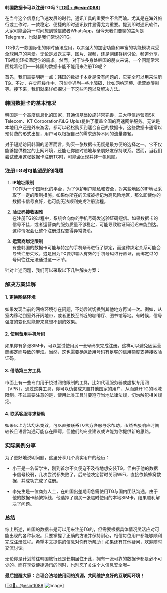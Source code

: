 **韩国数据卡可以注册TG吗？[[TG💪+ @esim1088](https://t.me/s/esim1088)]**

在当今这个信息化飞速发展的时代，通讯工具的重要性不言而喻。尤其是在海外旅行或工作时，一款稳定、便捷的即时通讯软件显得尤为重要。提到即时通讯软件，大家可能会第一时间想到微信或者WhatsApp，但今天我们要聊的主角是Telegram，也就是我们常说的TG。

TG作为一款国际化的即时通讯应用，以其强大的加密功能和丰富的功能模块深受全球用户的喜爱。无论是发送文字、图片、视频，还是创建群组讨论、频道分享，TG都能轻松满足你的需求。然而，对于许多身处韩国的朋友来说，一个问题常常困扰着他们——韩国的数据卡能不能用来注册TG呢？

首先，我们需要明确一点：韩国的数据卡本身是没有问题的，它完全可以用来注册TG。不过，在实际操作中，可能会遇到一些小障碍，比如网络环境、运营商限制等。接下来，我们就来详细探讨一下这些问题以及解决方法。

### 韩国数据卡的基本情况

韩国是一个高度信息化的国家，其通信基础设施非常完善，三大电信运营商SK Telecom、KT Corporation和LG Uplus提供了覆盖全国的高速网络服务。无论是本地用户还是外来游客，都可以轻松购买到适合自己的数据卡。这些数据卡通常以预付费的形式出售，用户可以根据自己的需求选择不同的流量套餐。

对于短期访问韩国的游客而言，购买一张数据卡无疑是最方便的选择之一。它不仅能够提供稳定的上网环境，还能让你随时随地与亲朋好友保持联系。然而，当我们尝试使用这张数据卡注册TG时，可能会发现并非一帆风顺。

### 注册TG时可能遇到的问题

1. **IP地址限制**  
   TG作为一个国际化的平台，为了保护用户隐私和安全，对某些地区的IP地址采取了一定的限制措施。如果你所在的区域被标记为高风险地区，那么即使你的数据卡信号良好，也可能无法顺利完成注册流程。

2. **验证码接收困难**  
   在注册TG的过程中，系统会向你的手机号码发送验证码短信。如果数据卡的信号不佳，或者运营商的服务质量不够稳定，可能导致验证码迟迟未能到达。这种情况会让整个注册过程变得异常繁琐。

3. **运营商绑定限制**  
   有些韩国的数据卡可能与特定的手机号码进行了绑定，而这种绑定关系可能会导致注册失败。这是因为TG要求输入有效的手机号码进行验证，而绑定过的号码往往无法通过这一环节。

针对上述问题，我们可以采取以下几种解决方案：

### 解决方案详解

#### 1. 更换网络环境
如果发现当前的网络环境存在问题，不妨尝试切换到其他地方再试一次。例如，从室内移动到室外开阔地带，或者更换至邻近的咖啡厅、图书馆等地。有时候，信号强度的变化就能带来意想不到的效果。

#### 2. 使用备用手机号码
如果你有多张SIM卡，可以尝试使用另一张号码来完成注册。这样可以避免因运营商绑定而导致的麻烦。当然，这也需要确保备用号码有足够的信用额度支持接收验证码。

#### 3. 借助第三方工具
市面上有一些专门用于绕过网络限制的工具，比如代理服务器或虚拟专用网（VPN）。通过这类工具，你可以伪装成来自其他国家的用户，从而避开TG的地域限制。不过需要注意的是，使用此类工具时要遵守当地法律法规，切勿触犯相关规定。

#### 4. 联系客服寻求帮助
如果以上方法均未奏效，可以直接联系TG官方客服寻求帮助。虽然客服响应时间较长且语言沟通可能存在障碍，但他们的专业建议或许能为你提供新的思路。

### 实际案例分享

为了更好地说明问题，这里分享几个真实用户的经历：

- 小王是一名留学生，刚到首尔不久便迫不及待地想安装TG。但由于他的数据卡信号较弱，几次尝试都失败了。后来他决定暂时关闭WiFi，直接依赖蜂窝数据，并成功完成了注册。
  
- 李先生是一位商务人士，在韩国出差期间急需使用TG与国内团队沟通。由于他的数据卡频繁掉线，他选择了购买一张临时使用的本地SIM卡，结果顺利解决了问题。

### 总结

综上所述，韩国的数据卡是可以用来注册TG的，但需要根据具体情况灵活应对可能出现的各种状况。只要掌握了正确的方法并保持耐心，相信每位用户都能够顺利完成注册过程。希望本文提供的信息对你有所帮助！如果还有其他疑问，欢迎随时交流讨论。

无论你是计划前往韩国旅行还是长期居住于此，拥有一张可靠的数据卡都是必不可少的。而在享受便捷通讯的同时，也别忘了关注个人信息安全哦~

**最后提醒大家：合理合法地使用网络资源，共同维护良好的互联网环境！** 

[[TG💪+ @esim1088](https://t.me/s/esim1088) ![Image](https://i.postimg.cc/4NQfJmqS/Snipaste-2025-05-13-00-14-12.png)]